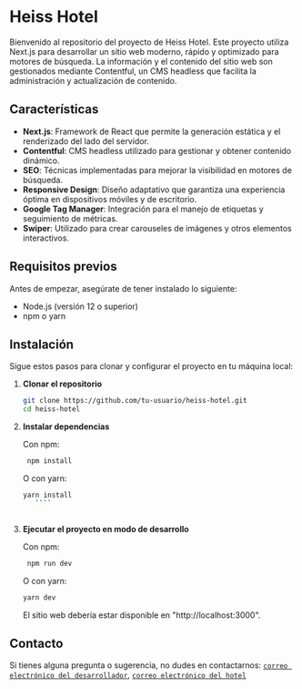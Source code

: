 # Heiss Hotel

Bienvenido al repositorio del proyecto de Heiss Hotel. Este proyecto utiliza Next.js para desarrollar un sitio web moderno, rápido y optimizado para motores de búsqueda. La información y el contenido del sitio web son gestionados mediante Contentful, un CMS headless que facilita la administración y actualización de contenido.

## Características

- **Next.js**: Framework de React que permite la generación estática y el renderizado del lado del servidor.
- **Contentful**: CMS headless utilizado para gestionar y obtener contenido dinámico.
- **SEO**: Técnicas implementadas para mejorar la visibilidad en motores de búsqueda.
- **Responsive Design**: Diseño adaptativo que garantiza una experiencia óptima en dispositivos móviles y de escritorio.
- **Google Tag Manager**: Integración para el manejo de etiquetas y seguimiento de métricas.
- **Swiper**: Utilizado para crear carouseles de imágenes y otros elementos interactivos.

## Requisitos previos

Antes de empezar, asegúrate de tener instalado lo siguiente:

- Node.js (versión 12 o superior)
- npm o yarn

## Instalación

Sigue estos pasos para clonar y configurar el proyecto en tu máquina local:

1. **Clonar el repositorio**

   ```bash
   git clone https://github.com/tu-usuario/heiss-hotel.git
   cd heiss-hotel
   ```

2. **Instalar dependencias**

   Con npm:

   ````bash
    npm install
   ````

    O con yarn:

    ````bash
    yarn install
       ````



3. **Ejecutar el proyecto en modo de desarrollo**

   Con npm:

   ````bash
    npm run dev
   ````

    O con yarn:

    ````bash
    yarn dev
   ````

    El sitio web debería estar disponible en "http://localhost:3000".

## Contacto

Si tienes alguna pregunta o sugerencia, no dudes en contactarnos:
     [`correo electrónico del desarrollador`](mailto:aragonmmarilynt@gmail.com),
     [`correo electrónico del hotel`](mailto:frontdesk@heiss.com.co)
